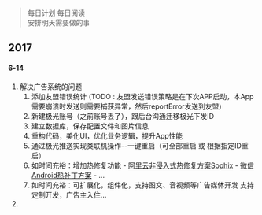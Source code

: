 <br>

> 每日计划  每日阅读  
> 安排明天需要做的事
> 

## 2017
#### 6-14
1. 解决广告系统的问题
    1. 添加友盟错误统计 (TODO : 友盟发送错误策略是在下次APP启动，本App需要崩溃时发送则需要捕获异常，然后reportError发送到友盟)
    2. 新建极光账号（之前账号丢了），跟后台沟通迁移极光下发ID
    3. 建立数据库，保存配置文件和图片信息
    4. 重构代码，美化UI，优化业务逻辑，提升App性能
    5. 通过极光推送实现类联机操作--一键重启（可全部重启 或 根据指定ID重启）
    6. 如时间充裕：增加热修复功能
            - [阿里云非侵入式热修复方案Sophix](https://www.aliyun.com/product/hotfix)
            - [微信Android热补丁方案](https://github.com/Tencent/tinker/wiki)
            - ...
    7. 如时间充裕：可扩展化，组件化，支持图文、音视频等广告媒体开发
    支持定制开发，广告主入住...
2. 